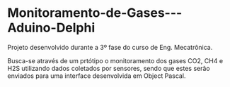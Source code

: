 # Monitoramento-de-Gases---Aduino-Delphi
Projeto desenvolvido durante a 3º fase do curso de Eng. Mecatrônica.

Busca-se através de um prtótipo o monitoramento dos gases CO2, CH4 e H2S utilizando dados 
coletados por sensores, sendo que estes serão enviados para uma interface desenvolvida em Object Pascal.
